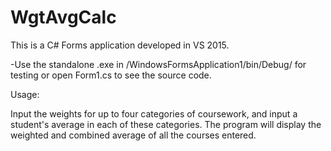 # WgtAvgCalc

This is a C# Forms application developed in VS 2015.

-Use the standalone .exe in /WindowsFormsApplication1/bin/Debug/ for testing or open Form1.cs to see the source code.

Usage:

Input the weights for up to four categories of coursework, and input a student's average in each of these categories. The program will display the weighted and combined average of all the courses entered.
